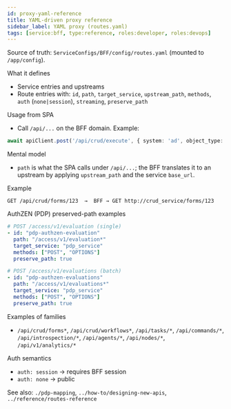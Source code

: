 ```yaml
---
id: proxy-yaml-reference
title: YAML-driven proxy reference
sidebar_label: YAML proxy (routes.yaml)
tags: [service:bff, type:reference, roles:developer, roles:devops]
---
```


Source of truth: `ServiceConfigs/BFF/config/routes.yaml` (mounted to `/app/config`).

What it defines
- Service entries and upstreams
- Route entries with: `id`, `path`, `target_service`, `upstream_path`, `methods`, `auth` (`none|session`), `streaming`, `preserve_path`

Usage from SPA
- Call `/api/...` on the BFF domain. Example:
```ts
await apiClient.post('/api/crud/execute', { system: 'ad', object_type: 'user', action: 'create', params: { samAccountName: 'ada' } });
```

Mental model

- `path` is what the SPA calls under `/api/...`; the BFF translates it to an upstream by applying `upstream_path` and the service `base_url`.

Example

```text
GET /api/crud/forms/123  →  BFF → GET http://crud_service/forms/123
```

AuthZEN (PDP) preserved-path examples

```yaml
# POST /access/v1/evaluation (single)
- id: "pdp-authzen-evaluation"
  path: "/access/v1/evaluation*"
  target_service: "pdp_service"
  methods: ["POST", "OPTIONS"]
  preserve_path: true

# POST /access/v1/evaluations (batch)
- id: "pdp-authzen-evaluations"
  path: "/access/v1/evaluations*"
  target_service: "pdp_service"
  methods: ["POST", "OPTIONS"]
  preserve_path: true
```

Examples of families
- `/api/crud/forms*`, `/api/crud/workflows*`, `/api/tasks/*`, `/api/commands/*`, `/api/introspection/*`, `/api/agents/*`, `/api/nodes/*`, `/api/v1/analytics/*`

Auth semantics
- `auth: session` → requires BFF session
- `auth: none` → public

See also: `./pdp-mapping`, `../how-to/designing-new-apis`, `../reference/routes-reference`


